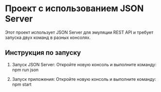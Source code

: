 # Проект с использованием JSON Server

Этот проект использует JSON Server для эмуляции REST API и требует запуска двух команд в разных консолях.

## Инструкция по запуску

1.  Запуск JSON Server:
    Откройте новую консоль и выполните команду: npm run json

2.  Запуск приложения:
     Откройте новую консоль и выполните команду: npm start